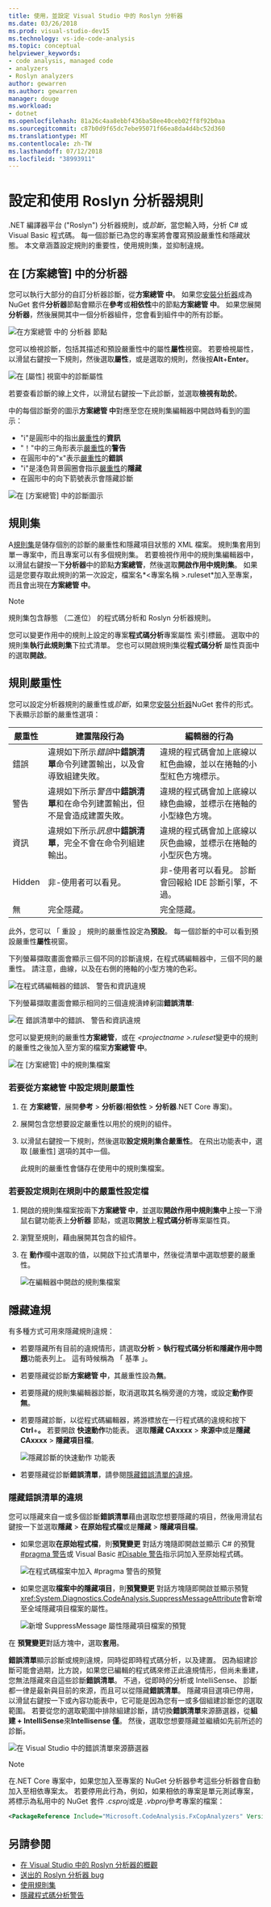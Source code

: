 ```yaml
---
title: 使用，並設定 Visual Studio 中的 Roslyn 分析器
ms.date: 03/26/2018
ms.prod: visual-studio-dev15
ms.technology: vs-ide-code-analysis
ms.topic: conceptual
helpviewer_keywords:
- code analysis, managed code
- analyzers
- Roslyn analyzers
author: gewarren
ms.author: gewarren
manager: douge
ms.workload:
- dotnet
ms.openlocfilehash: 81a26c4aa8ebbf436ba58ee40ceb02ff8f92b0aa
ms.sourcegitcommit: c87b0d9f65dc7ebe95071f66ea8da4d4bc52d360
ms.translationtype: MT
ms.contentlocale: zh-TW
ms.lasthandoff: 07/12/2018
ms.locfileid: "38993911"
---
```

# <a name="configure-and-use-roslyn-analyzer-rules"></a>設定和使用 Roslyn 分析器規則

.NET 編譯器平台 ("Roslyn") 分析器規則，或*診斷*，當您輸入時，分析 C# 或 Visual Basic 程式碼。 每一個診斷已為您的專案將會覆寫預設嚴重性和隱藏狀態。 本文章涵蓋設定規則的重要性，使用規則集，並抑制違規。

## <a name="analyzers-in-solution-explorer"></a>在 [方案總管] 中的分析器

您可以執行大部分的自訂分析器診斷，從**方案總管 中**。 如果您[安裝分析器](../code-quality/install-roslyn-analyzers.md)成為 NuGet 套件**分析器**節點會顯示在**參考**或**相依性**中的節點**方案總管 中**。 如果您展開**分析器**，然後展開其中一個分析器組件，您會看到組件中的所有診斷。

![在方案總管 中的 分析器 節點](media/analyzers-expanded-in-solution-explorer.png)

您可以檢視診斷，包括其描述和預設嚴重性中的屬性**屬性**視窗。 若要檢視屬性，以滑鼠右鍵按一下規則，然後選取**屬性**，或是選取的規則，然後按**Alt**+**Enter**。

![在 [屬性] 視窗中的診斷屬性](media/analyzer-diagnostic-properties.png)

若要查看診斷的線上文件，以滑鼠右鍵按一下此診斷，並選取**檢視有助於**。

中的每個診斷旁的圖示**方案總管 中**對應至您在規則集編輯器中開啟時看到的圖示：

- "i"是圓形中的指出[嚴重性](#rule-severity)的**資訊**
- "！"中的三角形表示[嚴重性](#rule-severity)的**警告**
- 在圓形中的"x"表示[嚴重性](#rule-severity)的**錯誤**
- "i"是淺色背景圓圈會指示[嚴重性](#rule-severity)的**隱藏**
- 在圓形中的向下箭號表示會隱藏診斷

![在 [方案總管] 中的診斷圖示](media/diagnostics-icons-solution-explorer.png)

## <a name="rule-sets"></a>規則集

A[規則集](../code-quality/using-rule-sets-to-group-code-analysis-rules.md)是儲存個別的診斷的嚴重性和隱藏項目狀態的 XML 檔案。 規則集套用到單一專案中，而且專案可以有多個規則集。 若要檢視作用中的規則集編輯器中，以滑鼠右鍵按一下**分析器**中的節點**方案總管**，然後選取**開啟作用中規則集**。 如果這是您要存取此規則的第一次設定，檔案名*\<專案名稱 >.ruleset*加入至專案，而且會出現在**方案總管 中**。

> [!NOTE]
> 規則集包含靜態 （二進位） 的程式碼分析和 Roslyn 分析器規則。

您可以變更作用中的規則上設定的專案**程式碼分析**專案屬性 索引標籤。 選取中的規則集**執行此規則集**下拉式清單。 您也可以開啟規則集從**程式碼分析** 屬性頁面中的選取**開啟**。

## <a name="rule-severity"></a>規則嚴重性

您可以設定分析器規則的嚴重性或*診斷*，如果您[安裝分析器](../code-quality/install-roslyn-analyzers.md)NuGet 套件的形式。 下表顯示診斷的嚴重性選項：

|嚴重性|建置階段行為|編輯器的行為|
|-|-|-|
|錯誤|違規如下所示*錯誤*中**錯誤清單**命令列建置輸出，以及會導致組建失敗。|違規的程式碼會加上底線以紅色曲線，並以在捲軸的小型紅色方塊標示。|
|警告|違規如下所示*警告*中**錯誤清單**和在命令列建置輸出，但不是會造成建置失敗。|違規的程式碼會加上底線以綠色曲線，並標示在捲軸的小型綠色方塊。|
|資訊|違規如下所示*訊息*中**錯誤清單**，完全不會在命令列組建輸出。|違規的程式碼會加上底線以灰色曲線，並標示在捲軸的小型灰色方塊。|
|Hidden|非-使用者可以看見。|非-使用者可以看見。 診斷會回報給 IDE 診斷引擎，不過。|
|無|完全隱藏。|完全隱藏。|

此外，您可以 「 重設 」 規則的嚴重性設定為**預設**。 每一個診斷的中可以看到預設嚴重性**屬性**視窗。

下列螢幕擷取畫面會顯示三個不同的診斷違規，在程式碼編輯器中，三個不同的嚴重性。 請注意，曲線，以及在右側的捲軸的小型方塊的色彩。

![在程式碼編輯器的錯誤、 警告和資訊違規](media/diagnostics-severity-colors.png)

下列螢幕擷取畫面會顯示相同的三個違規濆婞剢謅**錯誤清單**:

![在 錯誤清單中的錯誤、 警告和資訊違規](media/diagnostics-severities-in-error-list.png)

您可以變更規則的嚴重性**方案總管**，或在 *\<projectname >.ruleset*變更中的規則的嚴重性之後加入至方案的檔案**方案總管 中**。

![在 [方案總管] 中的規則集檔案](media/ruleset-in-solution-explorer.png)

### <a name="to-set-rule-severity-from-solution-explorer"></a>若要從方案總管 中設定規則嚴重性

1. 在 **方案總管**，展開**參考** > **分析器**(**相依性** >  **分析器**.NET Core 專案)。

1. 展開包含您想要設定嚴重性以用於的規則的組件。

1. 以滑鼠右鍵按一下規則，然後選取**設定規則集合嚴重性**。 在飛出功能表中，選取 [嚴重性] 選項的其中一個。

   此規則的嚴重性會儲存在使用中的規則集檔案。

### <a name="to-set-rule-severity-in-the-rule-set-file"></a>若要設定規則在規則中的嚴重性設定檔

1. 開啟的規則集檔案按兩下**方案總管 中**，並選取**開啟作用中規則集中**上按一下滑鼠右鍵功能表上**分析器** 節點，或選取**開放**上**程式碼分析**專案屬性頁。

1. 瀏覽至規則，藉由展開其包含的組件。

1. 在 **動作**欄中選取的值，以開啟下拉式清單中，然後從清單中選取想要的嚴重性。

   ![在編輯器中開啟的規則集檔案](media/ruleset-file-in-editor.png)

## <a name="suppress-violations"></a>隱藏違規

有多種方式可用來隱藏規則違規：

- 若要隱藏所有目前的違規情形，請選取**分析** > **執行程式碼分析和隱藏作用中問題**功能表列上。 這有時候稱為 「 基準 」。

- 若要隱藏從診斷**方案總管 中**，其嚴重性設為**無**。

- 若要隱藏的規則集編輯器診斷，取消選取其名稱旁邊的方塊，或設定**動作**要**無**。

- 若要隱藏診斷，以從程式碼編輯器，將游標放在一行程式碼的違規和按下**Ctrl**+**。** 若要開啟 **快速動作**功能表。 選取**隱藏 CAxxxx** > **來源中**或是**隱藏 CAxxxx** > **隱藏項目檔**。

   ![隱藏診斷的快速動作 功能表](media/suppress-diagnostic-from-editor.png)

- 若要隱藏從診斷**錯誤清單**，請參閱[隱藏錯誤清單的違規](#suppress-violations-from-the-error-list)。

### <a name="suppress-violations-from-the-error-list"></a>隱藏錯誤清單的違規

您可以隱藏來自一或多個診斷**錯誤清單**藉由選取您想要隱藏的項目，然後用滑鼠右鍵按一下並選取**隱藏** > **在原始程式檔**或是**隱藏** > **隱藏項目檔**。

   - 如果您選取**在原始程式檔**，則**預覽變更** 對話方塊隨即開啟並顯示 C# 的預覽[#pragma 警告](/dotnet/csharp/language-reference/preprocessor-directives/preprocessor-pragma-warning)或 Visual Basic [#Disable 警告](/dotnet/visual-basic/language-reference/directives/directives)指示詞加入至原始程式碼。

      ![在程式碼檔案中加入 #pragma 警告的預覽](media/pragma-warning-preview.png)

   - 如果您選取**檔案中的隱藏項目**，則**預覽變更** 對話方塊隨即開啟並顯示預覽<xref:System.Diagnostics.CodeAnalysis.SuppressMessageAttribute>會新增至全域隱藏項目檔案的屬性。

      ![新增 SuppressMessage 屬性隱藏項目檔案的預覽](media/preview-changes-in-suppression-file.png)

   在 **預覽變更**對話方塊中，選取**套用**。

**錯誤清單**顯示診斷或規則違規，同時從即時程式碼分析，以及建置。 因為組建診斷可能會過期，比方說，如果您已編輯的程式碼來修正此違規情形，但尚未重建，您無法隱藏來自這些診斷**錯誤清單**。 不過，從即時的分析或 IntelliSense、 診斷都一律是最新與目前的來源，而且可以從隱藏**錯誤清單**。 隱藏項目選項已停用，以滑鼠右鍵按一下或內容功能表中，它可能是因為您有一或多個組建診斷您的選取範圍。 若要從您的選取範圍中排除組建診斷，請切換**錯誤清單**來源篩選器，從**組建 + IntelliSense**來**Intellisense 僅**。 然後，選取您想要隱藏並繼續如先前所述的診斷。

![在 Visual Studio 中的錯誤清單來源篩選器](media/error-list-filter.png)

> [!NOTE]
> 在.NET Core 專案中，如果您加入至專案的 NuGet 分析器參考這些分析器會自動加入至相依專案太。 若要停用此行為，例如，如果相依的專案是單元測試專案，將標示為私用中的 NuGet 套件 *.csproj*或是 *.vbproj*參考專案的檔案：
>
> ```xml
> <PackageReference Include="Microsoft.CodeAnalysis.FxCopAnalyzers" Version="2.6.0" PrivateAssets="all" />
> ```

## <a name="see-also"></a>另請參閱

- [在 Visual Studio 中的 Roslyn 分析器的概觀](../code-quality/roslyn-analyzers-overview.md)
- [送出的 Roslyn 分析器 bug](https://github.com/dotnet/roslyn-analyzers/issues)
- [使用規則集](../code-quality/using-rule-sets-to-group-code-analysis-rules.md)
- [隱藏程式碼分析警告](../code-quality/in-source-suppression-overview.md)